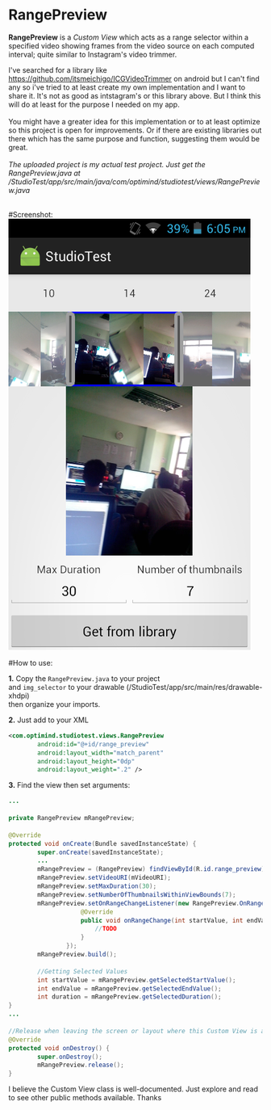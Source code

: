 # RangePreview

<b>RangePreview</b> is a <i>Custom View</i> which acts as a range selector within a specified video showing frames from the video source on each computed interval; quite similar to Instagram's video trimmer.

I've searched for a library like https://github.com/itsmeichigo/ICGVideoTrimmer on android but I can't find any so i've tried to at least create my own implementation and I want to share it.
It's not as good as intstagram's or this library above. But I think this will do at least for the purpose I needed on my app.</br></br>
You might have a greater idea for this implementation or to at least optimize so this project is open for improvements. Or if there are existing libraries out there which has the same purpose and function, suggesting them would be great.</br></br>
<i>The uploaded project is my actual test project. Just get the RangePreview.java at /StudioTest/app/src/main/java/com/optimind/studiotest/views/RangePreview.java</i></br></br>


#Screenshot:</br>
![Alt text](https://github.com/ejdelros08/RangePreview/blob/master/sample.png)


#How to use:

<b>1.</b> Copy the ```RangePreview.java``` to your project</br>
and ```img_selector``` to your drawable (/StudioTest/app/src/main/res/drawable-xhdpi)</br>
then organize your imports.

<b>2.</b> Just add to your XML
```xml
<com.optimind.studiotest.views.RangePreview
        android:id="@+id/range_preview"
        android:layout_width="match_parent"
        android:layout_height="0dp"
        android:layout_weight=".2" />
```

<b>3.</b> Find the view then set arguments:
```java
...

private RangePreview mRangePreview;

@Override
protected void onCreate(Bundle savedInstanceState) {
        super.onCreate(savedInstanceState);
        ...
        mRangePreview = (RangePreview) findViewById(R.id.range_preview);
        mRangePreview.setVideoURI(mVideoURI);
        mRangePreview.setMaxDuration(30);
        mRangePreview.setNumberOfThumbnailsWithinViewBounds(7);
        mRangePreview.setOnRangeChangeListener(new RangePreview.OnRangeChangeListener() {
                    @Override
                    public void onRangeChange(int startValue, int endValue, int duration) {
                        //TODO
                    }
                });
        mRangePreview.build();        
        
        //Getting Selected Values
        int startValue = mRangePreview.getSelectedStartValue();
        int endValue = mRangePreview.getSelectedEndValue();
        int duration = mRangePreview.getSelectedDuration();
}
...

//Release when leaving the screen or layout where this Custom View is attached.
@Override
protected void onDestroy() {
        super.onDestroy();
        mRangePreview.release();
}
```

I believe the Custom View class is well-documented. Just explore and read to see other public methods available. Thanks

